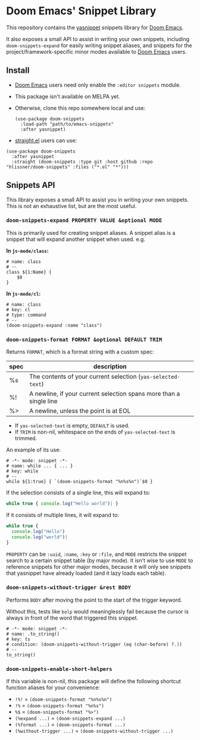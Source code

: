 # Doom Emacs' Snippet Library

This repository contains the [yasnippet] snippets library for [Doom Emacs].

It also exposes a small API to assist in writing your own snippets, including
`doom-snippets-expand` for easily writing snippet aliases, and snippets for the
project/framework-specific minor modes available to [Doom Emacs] users.

## Install

+ [Doom Emacs] users need only enable the `:editor snippets` module.
+ This package isn't available on MELPA yet.
+ Otherwise, clone this repo somewhere local and use:

  ``` emacs-lisp
  (use-package doom-snippets
    :load-path "path/to/emacs-snippets"
    :after yasnippet)
  ```
  
 + [straight.el](https://github.com/raxod502/straight.el) users can use:
 
  ``` emacs-lisp
  (use-package doom-snippets
    :after yasnippet
    :straight (doom-snippets :type git :host github :repo "hlissner/doom-snippets" :files ("*.el" "*")))
  ``` 

## Snippets API
This library exposes a small API to assist you in writing your own snippets.
This is not an exhaustive list, but are the most useful.

### `doom-snippets-expand PROPERTY VALUE &optional MODE`

This is primarily used for creating snippet aliases. A snippet alias is a snippet
that will expand another snippet when used. e.g.

**In `js-mode/class`:**

```yasnippet
# name: class
# --
class ${1:Name} {
    $0
}
```

**In `js-mode/cl`:**

```yasnippet
# name: class
# key: cl
# type: command
# --
(doom-snippets-expand :name "class")
```

### `doom-snippets-format FORMAT &optional DEFAULT TRIM`

Returns `FORMAT`, which is a format string with a custom spec:

| spec | description                                                        |
|------|--------------------------------------------------------------------|
| %s   | The contents of your current selection (`yas-selected-text`)       |
| %!   | A newline, if your current selection spans more than a single line |
| %>   | A newline, unless the point is at EOL                              |

+ If `yas-selected-text` is empty, `DEFAULT` is used.
+ If `TRIM` is non-nil, whitespace on the ends of `yas-selected-text` is
  trimmed.
  
An example of its use:

```yasnippet
# -*- mode: snippet -*-
# name: while ... { ... }
# key: while
# --
while ${1:true} { `(doom-snippets-format "%n%s%n")`$0 }
```

If the selection consists of a single line, this will expand to:

``` javascript
while true { console.log("Hello world")| }
```

If it consists of multiple lines, it will expand to:

``` javascript
while true { 
  console.log("Hello")
  console.log("world")| 
}
```

`PROPERTY` can be `:uuid`, `:name`, `:key` or `:file`, and `MODE` restricts the
snippet search to a certain snippet table (by major mode). It isn't wise to use
`MODE` to reference snippets for other major modes, because it will only see
snippets that yasnippet have already loaded (and it lazy loads each table).

### `doom-snippets-without-trigger &rest BODY`

Performs `BODY` after moving the point to the start of the trigger keyword.

Without this, tests like `bolp` would meaninglessly fail because the cursor is
always in front of the word that triggered this snippet.

``` yasnippet
# -*- mode: snippet -*-
# name: .to_string()
# key: ts
# condition: (doom-snippets-without-trigger (eq (char-before) ?.))
# --
to_string()
```

### `doom-snippets-enable-short-helpers`

If this variable is non-nil, this package will define the following shortcut
function aliases for your convenience:

+ `!%!` = `(doom-snippets-format "%n%s%n")`
+ `!%` = `(doom-snippets-format "%n%s")`
+ `%$` = `(doom-snippets-format "%>")`
+ `(%expand ...)` = `(doom-snippets-expand ...)`
+ `(%format ...)` = `(doom-snippets-format ...)`
+ `(%without-trigger ...)` = `(doom-snippets-without-trigger ...)`


[yasnippet]: https://github.com/capitaomorte/yasnippet
[Doom Emacs]: https://github.com/hlissner/doom-emacs

